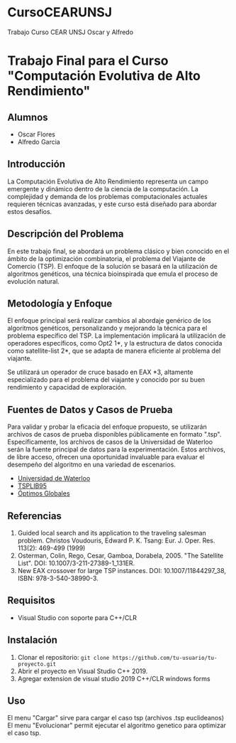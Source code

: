 # CursoCEARUNSJ
Trabajo Curso CEAR UNSJ Oscar y Alfredo 
# Trabajo Final para el Curso "Computación Evolutiva de Alto Rendimiento"

## Alumnos

- Oscar Flores
- Alfredo Garcia

## Introducción

La Computación Evolutiva de Alto Rendimiento representa un campo emergente y dinámico dentro de la ciencia de la computación. La complejidad y demanda de los problemas computacionales actuales requieren técnicas avanzadas, y este curso está diseñado para abordar estos desafíos.

## Descripción del Problema

En este trabajo final, se abordará un problema clásico y bien conocido en el ámbito de la optimización combinatoria, el problema del Viajante de Comercio (TSP). El enfoque de la solución se basará en la utilización de algoritmos genéticos, una técnica bioinspirada que emula el proceso de evolución natural.

## Metodología y Enfoque

El enfoque principal será realizar cambios al abordaje genérico de los algoritmos genéticos, personalizando y mejorando la técnica para el problema específico del TSP. La implementación implicará la utilización de operadores específicos, como Opt2 1*, y la estructura de datos conocida como satellite-list 2*, que se adapta de manera eficiente al problema del viajante.

Se utilizará un operador de cruce basado en EAX *3, altamente especializado para el problema del viajante y conocido por su buen rendimiento y capacidad de exploración.

## Fuentes de Datos y Casos de Prueba

Para validar y probar la eficacia del enfoque propuesto, se utilizarán archivos de casos de prueba disponibles públicamente en formato ".tsp". Específicamente, los archivos de casos de la Universidad de Waterloo serán la fuente principal de datos para la experimentación. Estos archivos, de libre acceso, ofrecen una oportunidad invaluable para evaluar el desempeño del algoritmo en una variedad de escenarios.

- [Universidad de Waterloo](https://www.math.uwaterloo.ca/tsp/data/index.html)
- [TSPLIB95](http://comopt.ifi.uni-heidelberg.de/software/TSPLIB95/tsp/)
- [Óptimos Globales](http://comopt.ifi.uni-heidelberg.de/software/TSPLIB95/STSP.html)

## Referencias

1. Guided local search and its application to the traveling salesman problem. Christos Voudouris, Edward P. K. Tsang: Eur. J. Oper. Res. 113(2): 469-499 (1999)
2. Osterman, Colin, Rego, Cesar, Gamboa, Dorabela, 2005. "The Satellite List". DOI: 10.1007/3-211-27389-1_131ER.
3. New EAX crossover for large TSP instances. DOI: 10.1007/11844297_38, ISBN: 978-3-540-38990-3.

## Requisitos

- Visual Studio con soporte para C++/CLR

## Instalación

1. Clonar el repositorio: `git clone https://github.com/tu-usuario/tu-proyecto.git`
2. Abrir el proyecto en Visual Studio C++ 2019.
3. Agregar extension de visual studio 2019 C++/CLR windows forms

## Uso

El menu "Cargar" sirve para cargar el caso tsp (archivos .tsp euclideanos)
El menu "Evolucionar" permit ejecutar el algoritmo genetico para optimizar el caso tsp.

